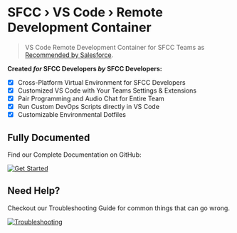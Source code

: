 SFCC › VS Code › Remote Development Container
===

> VS Code Remote Development Container for SFCC Teams as [Recommended by Salesforce](https://developer.salesforce.com/tools/vscode/en/user-guide/remote-development).

**Created _for_ SFCC Developers _by_ SFCC Developers:**

- [X] Cross-Platform Virtual Environment for SFCC Developers
- [X] Customized VS Code with Your Teams Settings & Extensions
- [X] Pair Programming and Audio Chat for Entire Team
- [X] Run Custom DevOps Scripts directly in VS Code
- [X] Customizable Environmental Dotfiles

Fully Documented
---

Find our Complete Documentation on GitHub:

[![Get Started](https://img.shields.io/badge/View-Documentation-blue.svg?style=for-the-badge&logo=github&logoColor=ffffff&logoWidth=16)](https://github.com/redvanworkshop/sfcc-vscode-remote#readme)

Need Help?
---

Checkout our Troubleshooting Guide for common things that can go wrong.

[![Troubleshooting](https://img.shields.io/badge/Need_help-Troubleshooting-orange.svg?style=for-the-badge&logo=github&logoColor=ffffff&logoWidth=16)](https://github.com/redvanworkshop/sfcc-vscode-remote/blob/develop/docs/troubleshooting.md)
